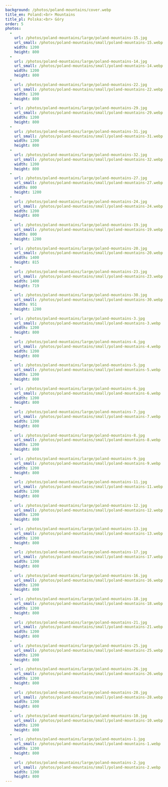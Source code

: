 ```yaml
---
background: /photos/poland-mountains/cover.webp
title_en: Poland:<br> Mountains
title_pl: Polska:<br> Góry
order: 5
photos:
  -
    url: /photos/poland-mountains/large/poland-mountains-15.jpg
    url_small: /photos/poland-mountains/small/poland-mountains-15.webp
    width: 1200
    height: 800
  -
    url: /photos/poland-mountains/large/poland-mountains-14.jpg
    url_small: /photos/poland-mountains/small/poland-mountains-14.webp
    width: 1200
    height: 800
  -
    url: /photos/poland-mountains/large/poland-mountains-22.jpg
    url_small: /photos/poland-mountains/small/poland-mountains-22.webp
    width: 1200
    height: 800
  -
    url: /photos/poland-mountains/large/poland-mountains-29.jpg
    url_small: /photos/poland-mountains/small/poland-mountains-29.webp
    width: 1200
    height: 800
  -
    url: /photos/poland-mountains/large/poland-mountains-31.jpg
    url_small: /photos/poland-mountains/small/poland-mountains-31.webp
    width: 1200
    height: 800
  -
    url: /photos/poland-mountains/large/poland-mountains-32.jpg
    url_small: /photos/poland-mountains/small/poland-mountains-32.webp
    width: 1200
    height: 800
  -
    url: /photos/poland-mountains/large/poland-mountains-27.jpg
    url_small: /photos/poland-mountains/small/poland-mountains-27.webp
    width: 800
    height: 1200
  -
    url: /photos/poland-mountains/large/poland-mountains-24.jpg
    url_small: /photos/poland-mountains/small/poland-mountains-24.webp
    width: 1200
    height: 800
  -
    url: /photos/poland-mountains/large/poland-mountains-19.jpg
    url_small: /photos/poland-mountains/small/poland-mountains-19.webp
    width: 800
    height: 1200
  -
    url: /photos/poland-mountains/large/poland-mountains-20.jpg
    url_small: /photos/poland-mountains/small/poland-mountains-20.webp
    width: 1400
    height: 815
  -
    url: /photos/poland-mountains/large/poland-mountains-23.jpg
    url_small: /photos/poland-mountains/small/poland-mountains-23.webp
    width: 1400
    height: 719
  -
    url: /photos/poland-mountains/large/poland-mountains-30.jpg
    url_small: /photos/poland-mountains/small/poland-mountains-30.webp
    width: 951
    height: 1200
  -
    url: /photos/poland-mountains/large/poland-mountains-3.jpg
    url_small: /photos/poland-mountains/small/poland-mountains-3.webp
    width: 1200
    height: 800
  -
    url: /photos/poland-mountains/large/poland-mountains-4.jpg
    url_small: /photos/poland-mountains/small/poland-mountains-4.webp
    width: 1200
    height: 800
  -
    url: /photos/poland-mountains/large/poland-mountains-5.jpg
    url_small: /photos/poland-mountains/small/poland-mountains-5.webp
    width: 1200
    height: 800
  -
    url: /photos/poland-mountains/large/poland-mountains-6.jpg
    url_small: /photos/poland-mountains/small/poland-mountains-6.webp
    width: 1200
    height: 800
  -
    url: /photos/poland-mountains/large/poland-mountains-7.jpg
    url_small: /photos/poland-mountains/small/poland-mountains-7.webp
    width: 1200
    height: 800
  -
    url: /photos/poland-mountains/large/poland-mountains-8.jpg
    url_small: /photos/poland-mountains/small/poland-mountains-8.webp
    width: 1200
    height: 800
  -
    url: /photos/poland-mountains/large/poland-mountains-9.jpg
    url_small: /photos/poland-mountains/small/poland-mountains-9.webp
    width: 1200
    height: 800
  -
    url: /photos/poland-mountains/large/poland-mountains-11.jpg
    url_small: /photos/poland-mountains/small/poland-mountains-11.webp
    width: 1200
    height: 800
  -
    url: /photos/poland-mountains/large/poland-mountains-12.jpg
    url_small: /photos/poland-mountains/small/poland-mountains-12.webp
    width: 1200
    height: 800
  -
    url: /photos/poland-mountains/large/poland-mountains-13.jpg
    url_small: /photos/poland-mountains/small/poland-mountains-13.webp
    width: 1200
    height: 800
  -
    url: /photos/poland-mountains/large/poland-mountains-17.jpg
    url_small: /photos/poland-mountains/small/poland-mountains-17.webp
    width: 1200
    height: 800
  -
    url: /photos/poland-mountains/large/poland-mountains-16.jpg
    url_small: /photos/poland-mountains/small/poland-mountains-16.webp
    width: 1200
    height: 800
  -
    url: /photos/poland-mountains/large/poland-mountains-18.jpg
    url_small: /photos/poland-mountains/small/poland-mountains-18.webp
    width: 1200
    height: 800
  -
    url: /photos/poland-mountains/large/poland-mountains-21.jpg
    url_small: /photos/poland-mountains/small/poland-mountains-21.webp
    width: 1200
    height: 800
  -
    url: /photos/poland-mountains/large/poland-mountains-25.jpg
    url_small: /photos/poland-mountains/small/poland-mountains-25.webp
    width: 1200
    height: 800
  -
    url: /photos/poland-mountains/large/poland-mountains-26.jpg
    url_small: /photos/poland-mountains/small/poland-mountains-26.webp
    width: 1200
    height: 800
  -
    url: /photos/poland-mountains/large/poland-mountains-28.jpg
    url_small: /photos/poland-mountains/small/poland-mountains-28.webp
    width: 1200
    height: 800
  -
    url: /photos/poland-mountains/large/poland-mountains-10.jpg
    url_small: /photos/poland-mountains/small/poland-mountains-10.webp
    width: 1200
    height: 800
  -
    url: /photos/poland-mountains/large/poland-mountains-1.jpg
    url_small: /photos/poland-mountains/small/poland-mountains-1.webp
    width: 1200
    height: 800
  -
    url: /photos/poland-mountains/large/poland-mountains-2.jpg
    url_small: /photos/poland-mountains/small/poland-mountains-2.webp
    width: 1200
    height: 800
---
```

